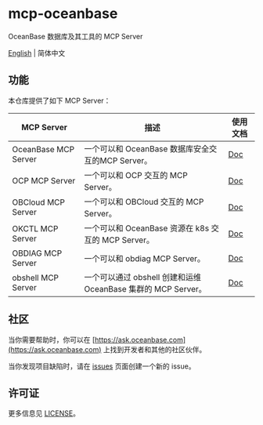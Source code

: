 # mcp-oceanbase

OceanBase 数据库及其工具的 MCP Server

[English](README.md) | 简体中文

## 功能

本仓库提供了如下 MCP Server：

| MCP Server           | 描述                                      | 使用文档                                    |
|----------------------|-----------------------------------------|-----------------------------------------|
| OceanBase MCP Server | 一个可以和 OceanBase 数据库安全交互的MCP Server。     | [Doc](doc/oceanbase_mcp_server_CN.md)      |
| OCP MCP Server       | 一个可以和 OCP 交互的 MCP Server。               | [Doc](doc/ocp_mcp_server_CN.md)         |
| OBCloud MCP Server   | 一个可以和 OBCloud 交互的 MCP Server。           | [Doc](src/obcloud_mcp_server/README.md) |
| OKCTL MCP Server     | 一个可以和 OceanBase 资源在 k8s 交互的 MCP Server。 | [Doc](doc/okctl_mcp_server_CN.md)       |
| OBDIAG MCP Server    | 一个可以和 obdiag MCP Server。                | [Doc](doc/obdiag_mcp_server_CN.md)      |
| obshell MCP Server   | 一个可以通过 obshell 创建和运维 OceanBase 集群的 MCP Server。         | [Doc](doc/obshell_mcp_server_CN.md)     |

## 社区

当你需要帮助时，你可以在 [https://ask.oceanbase.com](https://ask.oceanbase.com) 上找到开发者和其他的社区伙伴。

当你发现项目缺陷时，请在 [issues](https://github.com/oceanbase/mcp-oceanbase/issues) 页面创建一个新的 issue。

## 许可证

更多信息见 [LICENSE](LICENSE)。
